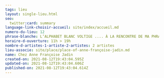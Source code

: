 ```yaml
---
tags: lieu
layout: single-lieu.html
seo:
  twitter:card: summary
language-link-choisir-accueil: site/index/accueil.md
numero-du-lieu: 12
phrase-blanche: L’ALPHABET BLANC VOLTIGE .... À LA RENCONTRE DE MA PHRASE
horaire-d-ouverture: 11h > 19h
nombre-d-artistes-1-artiste-2-artistes: 2 artistes
lieu-associe: site/place/place-of-anne-françoise-jadin.md
name: Chez Anne Françoise Jadin
created-on: 2021-08-12T19:43:04.595Z
updated-on: 2021-08-12T19:43:04.606Z
published-on: 2021-08-12T19:43:04.614Z
---
```

